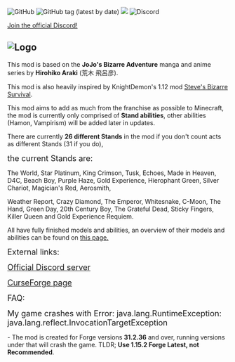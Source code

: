 ![GitHub](https://img.shields.io/github/license/Novarch129/JoJo-s-Bizarre-Survival)
![GitHub tag (latest by date)](https://img.shields.io/github/v/tag/Novarch129/JoJo-s-Bizarre-Survival?label=version)
![](https://cf.way2muchnoise.eu/full_jojos-bizarre-survival_downloads.svg)
![Discord](https://img.shields.io/discord/732996800973111307?color=deeppink&label=discord)

[Join the official Discord!](https://discord.gg/an4BDqZ)

![Logo](https://raw.githubusercontent.com/Novarch129/JoJo-s-Bizarre-Survival/1.15.x/src/main/resources/logo.png)
-------------------------------------------
<p>This mod is based on the <strong>JoJo's Bizarre Adventure</strong> manga and anime series by <strong>Hirohiko Araki</strong> (荒木 飛呂彦).</p>
<p>This mod is also heavily inspired by KnightDemon's 1.12 mod&nbsp;<a href="https://www.curseforge.com/minecraft/mc-mods/steves-bizarre-adventure">Steve's Bizarre Survival</a>.</p>
<p>This mod aims to add as much from the franchise as possible to Minecraft, the mod is currently only comprised of <strong>Stand abilities</strong>, other abilities (Hamon, Vampirism) will be added later in updates.</p>
<p>There are currently <strong>26 different Stands</strong> in the mod if you don't count acts as different Stands (31 if you do),</p>
<p><span style="font-size: 18px;">the current Stands are:</span></p>
<p><span style="font-size: 14px;">The World, Star Platinum, King Crimson, Tusk, Echoes, Made in Heaven, D4C, Beach Boy, Purple Haze, Gold Experience, Hierophant Green, Silver Chariot, Magician's Red, Aerosmith,&nbsp;</span></p>
<p><span style="font-size: 14px;">Weather Report, Crazy Diamond, The Emperor, Whitesnake, C-Moon, The Hand, Green Day, 20th Century Boy, The Grateful Dead, Sticky Fingers, Killer Queen and Gold Experience Requiem.</span></p>
<p><span style="font-size: 14px;">All have fully finished models and abilities, an overview of their models and abilities can be found on&nbsp;<a href="https://github.com/Novarch129/JoJo-s-Bizarre-Survival/wiki/Stands" target="_blank" rel="noopener noreferrer">this page.</a></span></p>
<p><span style="font-size: 18px;">External links:</span></p>
<p><span style="font-size: 18px;"><a href="https://discord.gg/an4BDqZ">Official Discord server</a></span></p>
<p><span style="font-size: 18px;"><a href="https://www.curseforge.com/minecraft/mc-mods/jojos-bizarre-survival">CurseForge page</a></span></p>
<p><span style="font-size: 18px;">FAQ:&nbsp;</span></p>
<p><span style="font-size: 18px;">My game crashes with&nbsp;Error: java.lang.RuntimeException: java.lang.reflect.InvocationTargetException</span></p>
<p><span style="font-size: 14px;">- The mod is created for Forge versions <strong>31.2.36</strong> and over, running versions under that will crash the game. </span><span style="font-size: 14px;">TLDR; <strong>Use 1.15.2 Forge Latest, not Recommended</strong>.</span></p>